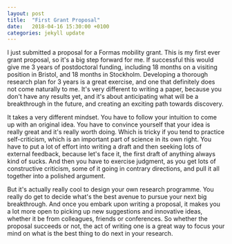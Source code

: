 ```yaml
---
layout: post
title:  "First Grant Proposal"
date:   2018-04-16 15:30:00 +0100
categories: jekyll update
---
```


I just submitted a proposal for a Formas mobility grant. This is my first ever grant proposal, so it's a big step forward for me. If successful this would give me 3 years of postdoctoral funding, including 18 months on a visiting position in Bristol, and 18 months in Stockholm. Developing a thorough research plan for 3 years is a great exercise, and one that definitely does not come naturally to me. It's very different to writing a paper, because you don't have any results yet, and it's about anticipating what will be a breakthrough in the future, and creating an exciting path towards discovery. 

It takes a very different mindset. You have to follow your intuition to come up with an original idea. You have to convince yourself that your idea is really great and it's really worth doing. Which is tricky if you tend to practice self-criticism, which is an important part of science in its own right. You have to put a lot of effort into writing a draft and then seeking lots of external feedback, because let's face it, the first draft of anything always kind of sucks. And then you have to exercise judgment, as you get lots of constructive criticism, some of it going in contrary directions, and pull it all together into a polished argument. 

But it's actually really cool to design your own research programme. You really do get to decide what's the best avenue to pursue your next big breakthrough. And once you embark upon writing a proposal, it makes you a lot more open to picking up new suggestions and innovative ideas, whether it be from colleagues, friends or conferences. So whether the proposal succeeds or not, the act of writing one is a great way to focus your mind on what is the best thing to do next in your research.